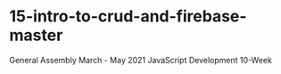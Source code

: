 # 15-intro-to-crud-and-firebase-master
General Assembly March - May 2021 JavaScript Development 10-Week 
